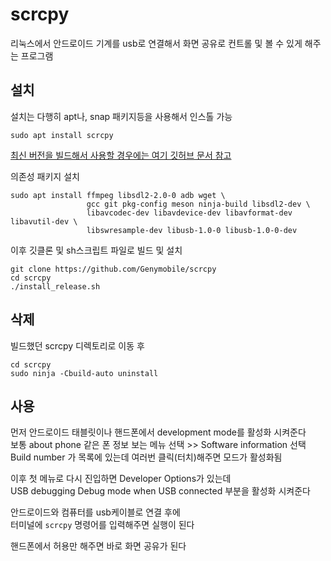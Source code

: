 # scrcpy

리눅스에서 안드로이드 기계를 usb로 연결해서 화면 공유로 컨트롤 및 볼 수 있게 해주는 프로그램

## 설치
설치는 다행히 apt나, snap 패키지등을 사용해서 인스톨 가능

```
sudo apt install scrcpy
```

[최신 버전을 빌드해서 사용할 경우에는 여기 깃허브 문서 참고](https://github.com/Genymobile/scrcpy/blob/master/doc/linux.md)

의존성 패키지 설치
```
sudo apt install ffmpeg libsdl2-2.0-0 adb wget \
                 gcc git pkg-config meson ninja-build libsdl2-dev \
                 libavcodec-dev libavdevice-dev libavformat-dev libavutil-dev \
                 libswresample-dev libusb-1.0-0 libusb-1.0-0-dev
```

이후 깃클론 및 sh스크립트 파일로 빌드 및 설치
```
git clone https://github.com/Genymobile/scrcpy
cd scrcpy
./install_release.sh
```

## 삭제
빌드했던 scrcpy 디렉토리로 이동 후 
```
cd scrcpy
sudo ninja -Cbuild-auto uninstall
```


## 사용
먼저 안드로이드 태블릿이나 핸드폰에서 development mode를 활성화 시켜준다   
보통 about phone 같은 폰 정보 보는 메뉴 선택  >> Software information 선택   
Build number 가 목록에 있는데 여러번 클릭(터치)해주면 모드가 활성화됨

이후 첫 메뉴로 다시 진입하면 Developer Options가 있는데  
USB debugging Debug mode when USB connected 부분을 활성화 시켜준다   

안드로이드와 컴퓨터를 usb케이블로 연결 후에   
터미널에 `scrcpy` 명령어를 입력해주면 실행이 된다   

핸드폰에서 허용만 해주면 바로 화면 공유가 된다   


